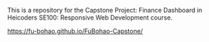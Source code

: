 This is a repository for the Capstone Project: Finance Dashboard in Heicoders SE100: Responsive Web Development course.

https://fu-bohao.github.io/FuBohao-Capstone/
